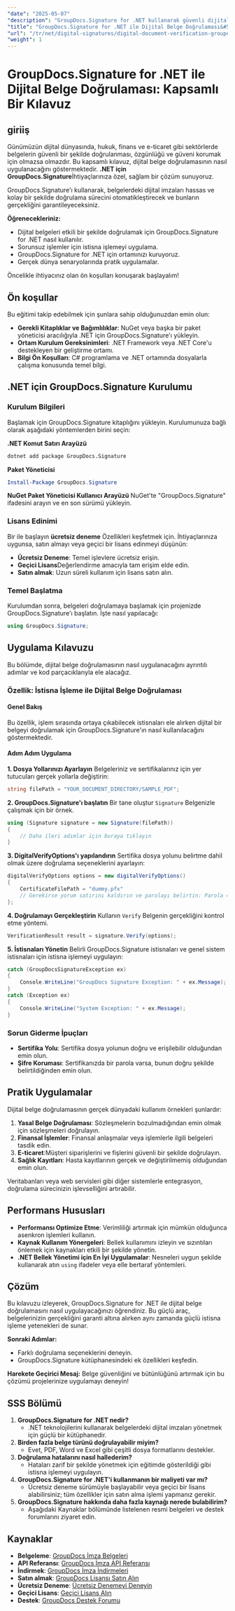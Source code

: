 ```yaml
---
"date": "2025-05-07"
"description": "GroupDocs.Signature for .NET kullanarak güvenli dijital belge doğrulamasının nasıl uygulanacağını öğrenin. Bu kılavuz, kurulum, uygulama ve gerçek dünya uygulamalarını kapsar."
"title": "GroupDocs.Signature for .NET ile Dijital Belge Doğrulaması&#58; Kapsamlı Bir Kılavuz"
"url": "/tr/net/digital-signatures/digital-document-verification-groupdocs-signature-dotnet/"
"weight": 1
---
```


# GroupDocs.Signature for .NET ile Dijital Belge Doğrulaması: Kapsamlı Bir Kılavuz

## giriiş

Günümüzün dijital dünyasında, hukuk, finans ve e-ticaret gibi sektörlerde belgelerin güvenli bir şekilde doğrulanması, özgünlüğü ve güveni korumak için olmazsa olmazdır. Bu kapsamlı kılavuz, dijital belge doğrulamasının nasıl uygulanacağını göstermektedir. **.NET için GroupDocs.Signature**İhtiyaçlarınıza özel, sağlam bir çözüm sunuyoruz.

GroupDocs.Signature'ı kullanarak, belgelerdeki dijital imzaları hassas ve kolay bir şekilde doğrulama sürecini otomatikleştirecek ve bunların gerçekliğini garantileyeceksiniz.

**Öğrenecekleriniz:**
- Dijital belgeleri etkili bir şekilde doğrulamak için GroupDocs.Signature for .NET nasıl kullanılır.
- Sorunsuz işlemler için istisna işlemeyi uygulama.
- GroupDocs.Signature for .NET için ortamınızı kuruyoruz.
- Gerçek dünya senaryolarında pratik uygulamalar.

Öncelikle ihtiyacınız olan ön koşulları konuşarak başlayalım!

## Ön koşullar

Bu eğitimi takip edebilmek için şunlara sahip olduğunuzdan emin olun:
- **Gerekli Kitaplıklar ve Bağımlılıklar**: NuGet veya başka bir paket yöneticisi aracılığıyla .NET için GroupDocs.Signature'ı yükleyin.
- **Ortam Kurulum Gereksinimleri**: .NET Framework veya .NET Core'u destekleyen bir geliştirme ortamı.
- **Bilgi Ön Koşulları**: C# programlama ve .NET ortamında dosyalarla çalışma konusunda temel bilgi.

## .NET için GroupDocs.Signature Kurulumu

### Kurulum Bilgileri

Başlamak için GroupDocs.Signature kitaplığını yükleyin. Kurulumunuza bağlı olarak aşağıdaki yöntemlerden birini seçin:

**.NET Komut Satırı Arayüzü**
```bash
dotnet add package GroupDocs.Signature
```

**Paket Yöneticisi**
```powershell
Install-Package GroupDocs.Signature
```

**NuGet Paket Yöneticisi Kullanıcı Arayüzü**
NuGet'te "GroupDocs.Signature" ifadesini arayın ve en son sürümü yükleyin.

### Lisans Edinimi

Bir ile başlayın **ücretsiz deneme** Özellikleri keşfetmek için. İhtiyaçlarınıza uygunsa, satın almayı veya geçici bir lisans edinmeyi düşünün:
- **Ücretsiz Deneme**: Temel işlevlere ücretsiz erişin.
- **Geçici Lisans**Değerlendirme amacıyla tam erişim elde edin.
- **Satın almak**: Uzun süreli kullanım için lisans satın alın.

### Temel Başlatma

Kurulumdan sonra, belgeleri doğrulamaya başlamak için projenizde GroupDocs.Signature'ı başlatın. İşte nasıl yapılacağı:
```csharp
using GroupDocs.Signature;
```

## Uygulama Kılavuzu

Bu bölümde, dijital belge doğrulamasının nasıl uygulanacağını ayrıntılı adımlar ve kod parçacıklarıyla ele alacağız.

### Özellik: İstisna İşleme ile Dijital Belge Doğrulaması

#### Genel Bakış
Bu özellik, işlem sırasında ortaya çıkabilecek istisnaları ele alırken dijital bir belgeyi doğrulamak için GroupDocs.Signature'ın nasıl kullanılacağını göstermektedir.

#### Adım Adım Uygulama

**1. Dosya Yollarınızı Ayarlayın**
Belgeleriniz ve sertifikalarınız için yer tutucuları gerçek yollarla değiştirin:
```csharp
string filePath = "YOUR_DOCUMENT_DIRECTORY/SAMPLE_PDF";
```

**2. GroupDocs.Signature'ı başlatın**
Bir tane oluştur `Signature` Belgenizle çalışmak için bir örnek.
```csharp
using (Signature signature = new Signature(filePath))
{
    // Daha ileri adımlar için buraya tıklayın
}
```

**3. DigitalVerifyOptions'ı yapılandırın**
Sertifika dosya yolunu belirtme dahil olmak üzere doğrulama seçeneklerini ayarlayın:
```csharp
digitalVerifyOptions options = new digitalVerifyOptions()
{
    CertificateFilePath = "dummy.pfx"
    // Gerekirse yorum satırını kaldırın ve parolayı belirtin: Parola = "1234567890"
};
```

**4. Doğrulamayı Gerçekleştirin**
Kullanın `Verify` Belgenin gerçekliğini kontrol etme yöntemi.
```csharp
VerificationResult result = signature.Verify(options);
```

**5. İstisnaları Yönetin**
Belirli GroupDocs.Signature istisnaları ve genel sistem istisnaları için istisna işlemeyi uygulayın:
```csharp
catch (GroupDocsSignatureException ex)
{
    Console.WriteLine("GroupDocs Signature Exception: " + ex.Message);
}
catch (Exception ex)
{
    Console.WriteLine("System Exception: " + ex.Message);
}
```

### Sorun Giderme İpuçları
- **Sertifika Yolu**: Sertifika dosya yolunun doğru ve erişilebilir olduğundan emin olun.
- **Şifre Koruması**: Sertifikanızda bir parola varsa, bunun doğru şekilde belirtildiğinden emin olun.

## Pratik Uygulamalar
Dijital belge doğrulamasının gerçek dünyadaki kullanım örnekleri şunlardır:
1. **Yasal Belge Doğrulaması**: Sözleşmelerin bozulmadığından emin olmak için sözleşmeleri doğrulayın.
2. **Finansal İşlemler**: Finansal anlaşmalar veya işlemlerle ilgili belgeleri tasdik edin.
3. **E-ticaret**:Müşteri siparişlerini ve fişlerini güvenli bir şekilde doğrulayın.
4. **Sağlık Kayıtları**: Hasta kayıtlarının gerçek ve değiştirilmemiş olduğundan emin olun.

Veritabanları veya web servisleri gibi diğer sistemlerle entegrasyon, doğrulama sürecinizin işlevselliğini artırabilir.

## Performans Hususları
- **Performansı Optimize Etme**: Verimliliği artırmak için mümkün olduğunca asenkron işlemleri kullanın.
- **Kaynak Kullanım Yönergeleri**: Bellek kullanımını izleyin ve sızıntıları önlemek için kaynakları etkili bir şekilde yönetin.
- **.NET Bellek Yönetimi için En İyi Uygulamalar**: Nesneleri uygun şekilde kullanarak atın `using` ifadeler veya elle bertaraf yöntemleri.

## Çözüm
Bu kılavuzu izleyerek, GroupDocs.Signature for .NET ile dijital belge doğrulamasını nasıl uygulayacağınızı öğrendiniz. Bu güçlü araç, belgelerinizin gerçekliğini garanti altına alırken aynı zamanda güçlü istisna işleme yetenekleri de sunar.

**Sonraki Adımlar:**
- Farklı doğrulama seçeneklerini deneyin.
- GroupDocs.Signature kütüphanesindeki ek özellikleri keşfedin.

**Harekete Geçirici Mesaj:** Belge güvenliğini ve bütünlüğünü artırmak için bu çözümü projelerinize uygulamayı deneyin!

## SSS Bölümü
1. **GroupDocs.Signature for .NET nedir?**
   - .NET teknolojilerini kullanarak belgelerdeki dijital imzaları yönetmek için güçlü bir kütüphanedir.
2. **Birden fazla belge türünü doğrulayabilir miyim?**
   - Evet, PDF, Word ve Excel gibi çeşitli dosya formatlarını destekler.
3. **Doğrulama hatalarını nasıl hallederim?**
   - Hataları zarif bir şekilde yönetmek için eğitimde gösterildiği gibi istisna işlemeyi uygulayın.
4. **GroupDocs.Signature for .NET'i kullanmanın bir maliyeti var mı?**
   - Ücretsiz deneme sürümüyle başlayabilir veya geçici bir lisans alabilirsiniz; tüm özellikler için satın alma işlemi yapmanız gerekir.
5. **GroupDocs.Signature hakkında daha fazla kaynağı nerede bulabilirim?**
   - Aşağıdaki Kaynaklar bölümünde listelenen resmi belgeleri ve destek forumlarını ziyaret edin.

## Kaynaklar
- **Belgeleme**: [GroupDocs İmza Belgeleri](https://docs.groupdocs.com/signature/net/)
- **API Referansı**: [GroupDocs İmza API Referansı](https://reference.groupdocs.com/signature/net/)
- **İndirmek**: [GroupDocs İmza İndirmeleri](https://releases.groupdocs.com/signature/net/)
- **Satın almak**: [GroupDocs Lisansı Satın Alın](https://purchase.groupdocs.com/buy)
- **Ücretsiz Deneme**: [Ücretsiz Denemeyi Deneyin](https://releases.groupdocs.com/signature/net/)
- **Geçici Lisans**: [Geçici Lisans Alın](https://purchase.groupdocs.com/temporary-license/)
- **Destek**: [GroupDocs Destek Forumu](https://forum.groupdocs.com/c/signature/)